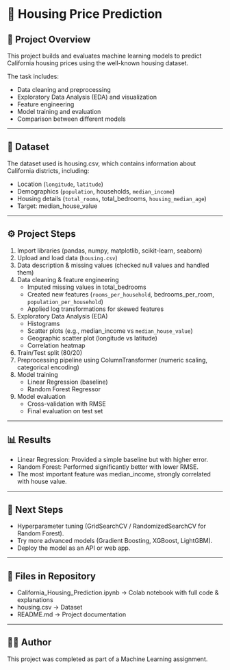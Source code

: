 # 🏡  Housing Price Prediction

## 📖 Project Overview
This project builds and evaluates machine learning models to predict California housing prices using the well-known housing dataset.  

The task includes:
- Data cleaning and preprocessing
- Exploratory Data Analysis (EDA) and visualization
- Feature engineering
- Model training and evaluation
- Comparison between different models

---

## 📂 Dataset
The dataset used is housing.csv, which contains information about California districts, including:
- Location (`longitude`, `latitude`)
- Demographics (`population`, households, `median_income`)
- Housing details (`total_rooms`, total_bedrooms, `housing_median_age`)
- Target: median_house_value

---

## ⚙️ Project Steps
1. Import libraries (pandas, numpy, matplotlib, scikit-learn, seaborn)
2. Upload and load data (`housing.csv`)
3. Data description & missing values (checked null values and handled them)
4. Data cleaning & feature engineering  
   - Imputed missing values in total_bedrooms  
   - Created new features (`rooms_per_household`, bedrooms_per_room, `population_per_household`)  
   - Applied log transformations for skewed features  
5. Exploratory Data Analysis (EDA)  
   - Histograms  
   - Scatter plots (e.g., median_income vs `median_house_value`)  
   - Geographic scatter plot (longitude vs latitude)  
   - Correlation heatmap  
6. Train/Test split (80/20)
7. Preprocessing pipeline using ColumnTransformer (numeric scaling, categorical encoding)
8. Model training  
   - Linear Regression (baseline)  
   - Random Forest Regressor  
9. Model evaluation  
   - Cross-validation with RMSE  
   - Final evaluation on test set  

---

## 📊 Results
- Linear Regression: Provided a simple baseline but with higher error.  
- Random Forest: Performed significantly better with lower RMSE.  
- The most important feature was median_income, strongly correlated with house value.  

---

## 🚀 Next Steps
- Hyperparameter tuning (GridSearchCV / RandomizedSearchCV for Random Forest).  
- Try more advanced models (Gradient Boosting, XGBoost, LightGBM).  
- Deploy the model as an API or web app.  

---

## 📝 Files in Repository
- California_Housing_Prediction.ipynb → Colab notebook with full code & explanations  
- housing.csv → Dataset  
- README.md → Project documentation  

---

## 👩‍💻 Author
This project was completed as part of a Machine Learning assignment.
